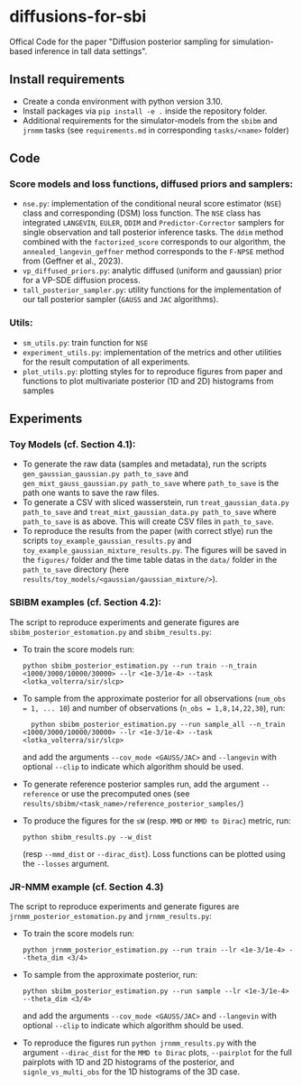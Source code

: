 # diffusions-for-sbi

Offical Code for the paper "Diffusion posterior sampling for simulation-based inference in tall data settings".

## Install requirements

- Create a conda environment with python version 3.10.
- Install packages via `pip install -e .` inside the repository folder.
- Additional requirements for the simulator-models from the `sbibm` and `jrnmm` tasks (see `requirements.md` in corresponding `tasks/<name>` folder)

## Code

### Score models and loss functions, diffused priors and samplers:
- `nse.py`: implementation of the conditional neural score estimator (`NSE`) class and corresponding (DSM) loss function. The `NSE` class has integrated `LANGEVIN`, `EULER`, `DDIM` and `Predictor-Corrector` samplers for single observation and tall posterior inference tasks. The `ddim` method combined with the `factorized_score` corresponds to our algorithm, the `annealed_langevin_geffner` method corresponds to the `F-NPSE` method from (Geffner et al., 2023). 
- `vp_diffused_priors.py`: analytic diffused (uniform and gaussian) prior for a VP-SDE diffusion process.
- `tall_posterior_sampler.py`: utility functions for the implementation of our tall posterior sampler (`GAUSS` and `JAC` algorithms).

### Utils:
- `sm_utils.py`: train function for `NSE` 
- `experiment_utils.py`: implementation of the metrics and other utilities for the result computation of all experiments.
- `plot_utils.py`: plotting styles for to reproduce figures from paper and functions to plot multivariate posterior (1D and 2D) histograms from samples

## Experiments

### Toy Models (cf. Section 4.1):
- To generate the raw data (samples and metadata), run the scripts `gen_gaussian_gaussian.py path_to_save` and `gen_mixt_gauss_gaussian.py path_to_save` where
`path_to_save` is the path one wants to save the raw files.
- To generate a CSV with sliced wasserstein, run `treat_gaussian_data.py path_to_save` and `treat_mixt_gaussian_data.py path_to_save` where `path_to_save` is as above.
This will create CSV files in `path_to_save`.
- To reproduce the results from the paper (with correct stlye) run the scripts `toy_example_gaussian_results.py` and `toy_example_gaussian_mixture_results.py`. The figures will be saved in the `figures/` folder and the time table datas in the `data/` folder in the `path_to_save` directory (here `results/toy_models/<gaussian/gaussian_mixture/>`).

### SBIBM examples (cf. Section 4.2):

The script to reproduce experiments and generate figures are `sbibm_posterior_estomation.py` and `sbibm_results.py`:
- To train the score models run:
  ```
  python sbibm_posterior_estimation.py --run train --n_train <1000/3000/10000/30000> --lr <1e-3/1e-4> --task <lotka_volterra/sir/slcp>
  ```
  
- To sample from the approximate posterior for all observations (`num_obs = 1, ... 10`) and number of observations (`n_obs = 1,8,14,22,30`), run:
  ```
    python sbibm_posterior_estimation.py --run sample_all --n_train <1000/3000/10000/30000> --lr <1e-3/1e-4> --task <lotka_volterra/sir/slcp>
  ```
  and add the arguments `--cov_mode <GAUSS/JAC>` and `--langevin` with optional `--clip` to indicate which algorithm should be used.
  
- To generate reference posterior samples run, add the argument `--reference` or use the precomputed ones (see `results/sbibm/<task_name>/reference_posterior_samples/`)
  
- To produce the figures for the `sW` (resp. `MMD` or `MMD to Dirac`) metric, run:
  ```
  python sbibm_results.py --w_dist
  ```
  (resp `--mmd_dist` or `--dirac_dist`). Loss functions can be plotted using the `--losses` argument.

### JR-NMM example (cf. Section 4.3)

The script to reproduce experiments and generate figures are `jrnmm_posterior_estomation.py` and `jrnmm_results.py`:
- To train the score models run:
  ```
  python jrnmm_posterior_estimation.py --run train --lr <1e-3/1e-4> --theta_dim <3/4>
  ```
  
- To sample from the approximate posterior, run:
  ```
  python sbibm_posterior_estimation.py --run sample --lr <1e-3/1e-4> --theta_dim <3/4>
  ```
  and add the arguments `--cov_mode <GAUSS/JAC>` and `--langevin` with optional `--clip` to indicate which algorithm should be used.
  
- To reproduce the figures run `python jrnmm_results.py` with the argument `--dirac_dist` for the `MMD to Dirac` plots, `--pairplot` for the full pairplots with 1D and 2D histograms of the posterior, and `signle_vs_multi_obs` for the 1D histograms of the 3D case.
